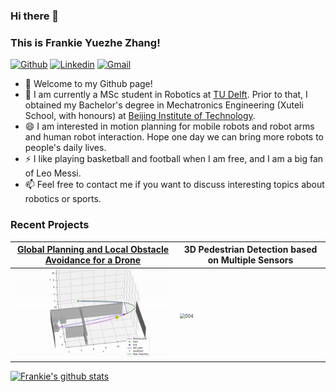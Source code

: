 ### Hi there 👋
### This is Frankie Yuezhe Zhang!

[![Github](https://img.shields.io/badge/-Github-000?style=flat&logo=Github&logoColor=white)](https://github.com/yuezhezhang)
[![Linkedin](https://img.shields.io/badge/-LinkedIn-blue?style=flat&logo=Linkedin&logoColor=white)](https://www.linkedin.com/in/yuezhe-frankie-zhang-a36b35197/)
[![Gmail](https://img.shields.io/badge/-Gmail-c14438?style=flat&logo=Gmail&logoColor=white)](mailto:zyz994141@gmail.com)

- 🔭 Welcome to my Github page! 
- 🌱 I am currently a MSc student in Robotics at [TU Delft](https://www.tudelft.nl/en/). Prior to that, I obtained my Bachelor's degree in Mechatronics Engineering (Xuteli School, with honours) at [Beijing Institute of Technology](https://english.bit.edu.cn/).
- 😄 I am interested in motion planning for mobile robots and robot arms and human robot interaction. Hope one day we can bring more robots to people's daily lives.
- ⚡  I like playing basketball and football when I am free, and I am a big fan of Leo Messi.
- 📫 Feel free to contact me if you want to discuss interesting topics about robotics or sports.

### Recent Projects
<!--
#### Global Planning and Local Obstacle Avoidance for a Drone
The draft paper can be found [here](https://www.researchgate.net/publication/358573208_Planning_Algorithm_for_a_Quadrotor_Drone).


![fig](https://github.com/yuezhezhang/yuezhezhang/blob/main/images/RO47005.gif)

#### 3D Pedestrian Detection based on Multiple Sensors
![fig](https://github.com/yuezhezhang/yuezhezhang/blob/main/images/RO47004.gif)
-->

| [Global Planning and Local Obstacle Avoidance for a Drone](https://www.researchgate.net/publication/358573208_Planning_Algorithm_for_a_Quadrotor_Drone) | 3D Pedestrian Detection based on Multiple Sensors |
|---|---|
<img src="./images/RO47005.gif" alt="005" style="zoom: 50%;" /> | <img src="./images/RO47004.gif" alt="004" style="zoom: 50%;" /> |

[![Frankie's github stats](https://github-readme-stats.vercel.app/api?username=yuezhezhang&count_private=true&show_icons=true&theme=solarized-light)](https://github.com/anuraghazra/github-readme-stats)

<!--
**yuezhezhang/yuezhezhang** is a ✨ _special_ ✨ repository because its `README.md` (this file) appears on your GitHub profile.

Here are some ideas to get you started:

- 🔭 I’m currently working on ...
- 🌱 I’m currently learning ...
- 👯 I’m looking to collaborate on ...
- 🤔 I’m looking for help with ...
- 💬 Ask me about ...
- 📫 How to reach me: ...
- 😄 Pronouns: ...
- ⚡ Fun fact: ...
-->
